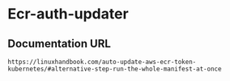 # Ecr-auth-updater

## Documentation URL

`
https://linuxhandbook.com/auto-update-aws-ecr-token-kubernetes/#alternative-step-run-the-whole-manifest-at-once
`